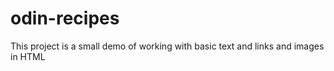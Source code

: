 # odin-recipes

This project is a small demo of working with basic text and links and images in HTML